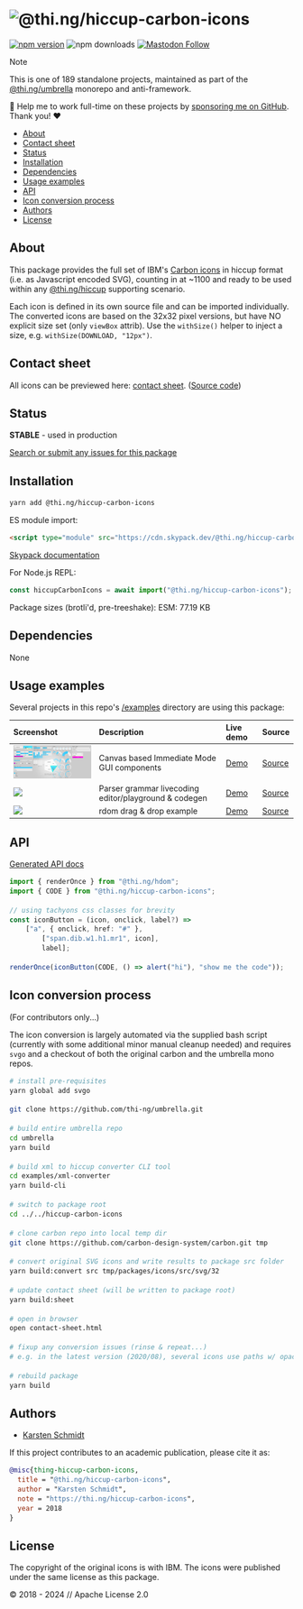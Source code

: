 <!-- This file is generated - DO NOT EDIT! -->
<!-- Please see: https://github.com/thi-ng/umbrella/blob/develop/CONTRIBUTING.md#changes-to-readme-files -->

# ![@thi.ng/hiccup-carbon-icons](https://media.thi.ng/umbrella/banners-20230807/thing-hiccup-carbon-icons.svg?657f9c12)

[![npm version](https://img.shields.io/npm/v/@thi.ng/hiccup-carbon-icons.svg)](https://www.npmjs.com/package/@thi.ng/hiccup-carbon-icons)
![npm downloads](https://img.shields.io/npm/dm/@thi.ng/hiccup-carbon-icons.svg)
[![Mastodon Follow](https://img.shields.io/mastodon/follow/109331703950160316?domain=https%3A%2F%2Fmastodon.thi.ng&style=social)](https://mastodon.thi.ng/@toxi)

> [!NOTE]
> This is one of 189 standalone projects, maintained as part
> of the [@thi.ng/umbrella](https://github.com/thi-ng/umbrella/) monorepo
> and anti-framework.
>
> 🚀 Help me to work full-time on these projects by [sponsoring me on
> GitHub](https://github.com/sponsors/postspectacular). Thank you! ❤️

- [About](#about)
- [Contact sheet](#contact-sheet)
- [Status](#status)
- [Installation](#installation)
- [Dependencies](#dependencies)
- [Usage examples](#usage-examples)
- [API](#api)
- [Icon conversion process](#icon-conversion-process)
- [Authors](#authors)
- [License](#license)

## About

This package provides the full set of IBM's [Carbon
icons](https://github.com/IBM/carbon-icons) in hiccup format (i.e. as Javascript
encoded SVG), counting in at ~1100 and ready to be used within any
[@thi.ng/hiccup](https://github.com/thi-ng/umbrella/tree/develop/packages/hiccup)
supporting scenario.

Each icon is defined in its own source file and can be imported individually.
The converted icons are based on the 32x32 pixel versions, but have NO explicit
size set (only `viewBox` attrib). Use the `withSize()` helper to inject a size,
e.g. `withSize(DOWNLOAD, "12px")`.

## Contact sheet

All icons can be previewed here: [contact
sheet](https://demo.thi.ng/umbrella/hiccup-carbon-icons/). ([Source
code](https://github.com/thi-ng/umbrella/tree/develop/packages/hiccup-carbon-icons/tools/contact-sheet.ts))

## Status

**STABLE** - used in production

[Search or submit any issues for this package](https://github.com/thi-ng/umbrella/issues?q=%5Bhiccup-carbon-icons%5D+in%3Atitle)

## Installation

```bash
yarn add @thi.ng/hiccup-carbon-icons
```

ES module import:

```html
<script type="module" src="https://cdn.skypack.dev/@thi.ng/hiccup-carbon-icons"></script>
```

[Skypack documentation](https://docs.skypack.dev/)

For Node.js REPL:

```js
const hiccupCarbonIcons = await import("@thi.ng/hiccup-carbon-icons");
```

Package sizes (brotli'd, pre-treeshake): ESM: 77.19 KB

## Dependencies

None

## Usage examples

Several projects in this repo's
[/examples](https://github.com/thi-ng/umbrella/tree/develop/examples)
directory are using this package:

| Screenshot                                                                                                              | Description                                           | Live demo                                              | Source                                                                              |
|:------------------------------------------------------------------------------------------------------------------------|:------------------------------------------------------|:-------------------------------------------------------|:------------------------------------------------------------------------------------|
| <img src="https://raw.githubusercontent.com/thi-ng/umbrella/develop/assets/imgui/imgui-all.png" width="240"/>           | Canvas based Immediate Mode GUI components            | [Demo](https://demo.thi.ng/umbrella/imgui/)            | [Source](https://github.com/thi-ng/umbrella/tree/develop/examples/imgui)            |
| <img src="https://raw.githubusercontent.com/thi-ng/umbrella/develop/assets/examples/parse-playground.png" width="240"/> | Parser grammar livecoding editor/playground & codegen | [Demo](https://demo.thi.ng/umbrella/parse-playground/) | [Source](https://github.com/thi-ng/umbrella/tree/develop/examples/parse-playground) |
| <img src="https://raw.githubusercontent.com/thi-ng/umbrella/develop/assets/examples/rdom-dnd.png" width="240"/>         | rdom drag & drop example                              | [Demo](https://demo.thi.ng/umbrella/rdom-dnd/)         | [Source](https://github.com/thi-ng/umbrella/tree/develop/examples/rdom-dnd)         |

## API

[Generated API docs](https://docs.thi.ng/umbrella/hiccup-carbon-icons/)

```ts
import { renderOnce } from "@thi.ng/hdom";
import { CODE } from "@thi.ng/hiccup-carbon-icons";

// using tachyons css classes for brevity
const iconButton = (icon, onclick, label?) =>
    ["a", { onclick, href: "#" },
        ["span.dib.w1.h1.mr1", icon],
        label];

renderOnce(iconButton(CODE, () => alert("hi"), "show me the code"));
```

## Icon conversion process

(For contributors only...)

The icon conversion is largely automated via the supplied bash script (currently
with some additional minor manual cleanup needed) and requires `svgo` and a
checkout of both the original carbon and the umbrella mono repos.

```bash
# install pre-requisites
yarn global add svgo

git clone https://github.com/thi-ng/umbrella.git

# build entire umbrella repo
cd umbrella
yarn build

# build xml to hiccup converter CLI tool
cd examples/xml-converter
yarn build-cli

# switch to package root
cd ../../hiccup-carbon-icons

# clone carbon repo into local temp dir
git clone https://github.com/carbon-design-system/carbon.git tmp

# convert original SVG icons and write results to package src folder
yarn build:convert src tmp/packages/icons/src/svg/32

# update contact sheet (will be written to package root)
yarn build:sheet

# open in browser
open contact-sheet.html

# fixup any conversion issues (rinse & repeat...)
# e.g. in the latest version (2020/08), several icons use paths w/ opacity=0 which need to be removed

# rebuild package
yarn build
```

## Authors

- [Karsten Schmidt](https://thi.ng)

If this project contributes to an academic publication, please cite it as:

```bibtex
@misc{thing-hiccup-carbon-icons,
  title = "@thi.ng/hiccup-carbon-icons",
  author = "Karsten Schmidt",
  note = "https://thi.ng/hiccup-carbon-icons",
  year = 2018
}
```

## License

The copyright of the original icons is with IBM. The icons were published under
the same license as this package.

&copy; 2018 - 2024 // Apache License 2.0

